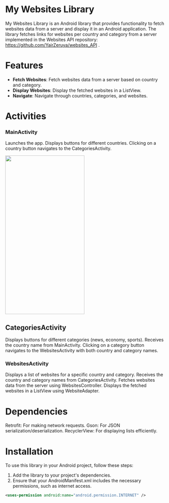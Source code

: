 # My Websites Library

My Websites Library is an Android library that provides functionality to fetch websites data from a server and display it in an Android application.
The library fetches links for websites per country and category from a server implemented in the Websites API repository: https://github.com/YairZeruya/websites_API .

# Features

- **Fetch Websites**: Fetch websites data from a server based on country and category.
- **Display Websites**: Display the fetched websites in a ListView.
- **Navigate**: Navigate through countries, categories, and websites.

# Activities

### MainActivity

Launches the app.
Displays buttons for different countries.
Clicking on a country button navigates to the CategoriesActivity.

<img src="https://github.com/YairZeruya/FollowYourShifts/assets/108290381/1cc3be2c-6f62-401b-8bf8-6f06aed0c1ae" width="250" height="500">


## CategoriesActivity

Displays buttons for different categories (news, economy, sports).
Receives the country name from MainActivity.
Clicking on a category button navigates to the WebsitesActivity with both country and category names.

### WebsitesActivity

Displays a list of websites for a specific country and category.
Receives the country and category names from CategoriesActivity.
Fetches websites data from the server using WebsitesController.
Displays the fetched websites in a ListView using WebsiteAdapter.

# Dependencies
Retrofit: For making network requests.
Gson: For JSON serialization/deserialization.
RecyclerView: For displaying lists efficiently.

# Installation

To use this library in your Android project, follow these steps:

1. Add the library to your project's dependencies.
2. Ensure that your AndroidManifest.xml includes the necessary permissions, such as internet access.

```xml
<uses-permission android:name="android.permission.INTERNET" />

